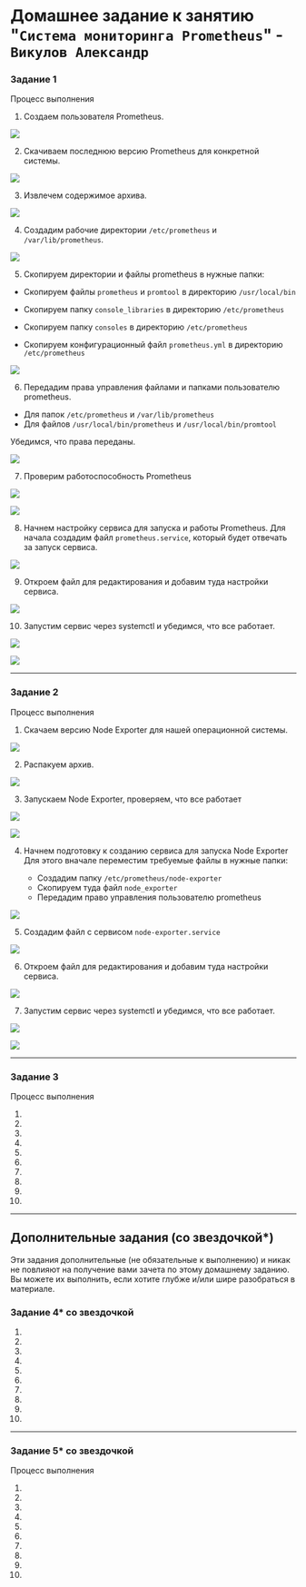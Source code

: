 # Домашнее задание к занятию "`Система мониторинга Prometheus`" - `Викулов Александр`

### Задание 1

Процесс выполнения

1. Создаем пользователя Prometheus.

<p></p>
<kbd>
  <img src="https://github.com/AleksandrVikulov/08-04-prometheus-part-01/blob/master/img/task01-img01.png">
</kbd>
<p></p>

2. Скачиваем последнюю версию Prometheus для конкретной системы.

<p></p>
<kbd>
  <img src="https://github.com/AleksandrVikulov/08-04-prometheus-part-01/blob/master/img/task01-img02.png">
</kbd>
<p></p>

3. Извлечем содержимое архива.

<p></p>
<kbd>
  <img src="https://github.com/AleksandrVikulov/08-04-prometheus-part-01/blob/master/img/task01-img03.png">
</kbd>
<p></p>

4. Создадим рабочие директории `/etc/prometheus` и `/var/lib/prometheus`.

<p></p>
<kbd>
  <img src="https://github.com/AleksandrVikulov/08-04-prometheus-part-01/blob/master/img/task01-img04.png">
</kbd>
<p></p>

5. Скопируем директории и файлы prometheus в нужные папки:

* Скопируем файлы `prometheus` и `promtool` в директорию `/usr/local/bin`

* Скопируем папку `console_libraries` в директорию `/etc/prometheus`

* Скопируем папку `consoles` в директорию `/etc/prometheus`

* Скопируем конфигурационный файл `prometheus.yml` в директорию `/etc/prometheus`

<p></p>
<kbd>
  <img src="https://github.com/AleksandrVikulov/08-04-prometheus-part-01/blob/master/img/task01-img05.png">
</kbd>
<p></p>

6. Передадим права управления файлами и папками пользователю prometheus.

* Для папок `/etc/prometheus` и `/var/lib/prometheus`
* Для файлов `/usr/local/bin/prometheus` и `/usr/local/bin/promtool`

Убедимся, что права переданы.

<p></p>
<kbd>
  <img src="https://github.com/AleksandrVikulov/08-04-prometheus-part-01/blob/master/img/task01-img06.png">
</kbd>
<p></p>

7. Проверим работоспособность Prometheus

<p></p>
<kbd>
  <img src="https://github.com/AleksandrVikulov/08-04-prometheus-part-01/blob/master/img/task01-img07-1.png">
</kbd>
<p></p>

<p></p>
<kbd>
  <img src="https://github.com/AleksandrVikulov/08-04-prometheus-part-01/blob/master/img/task01-img07-2.png">
</kbd>
<p></p>

8. Начнем настройку сервиса для запуска и работы Prometheus.
   Для начала создадим файл `prometheus.service`, который будет отвечать за запуск сервиса.

<p></p>
<kbd>
  <img src="https://github.com/AleksandrVikulov/08-04-prometheus-part-01/blob/master/img/task01-img08.png">
</kbd>
<p></p>

9. Откроем файл для редактирования и добавим туда настройки сервиса.

<p></p>
<kbd>
  <img src="https://github.com/AleksandrVikulov/08-04-prometheus-part-01/blob/master/img/task01-img09.png">
</kbd>
<p></p>

10. Запустим сервис через systemctl и убедимся, что все работает.

<p></p>
<kbd>
  <img src="https://github.com/AleksandrVikulov/08-04-prometheus-part-01/blob/master/img/task01-img10-1.png">
</kbd>
<p></p>

<p></p>
<kbd>
  <img src="https://github.com/AleksandrVikulov/08-04-prometheus-part-01/blob/master/img/task01-img10-2.png">
</kbd>
<p></p>

---

### Задание 2

Процесс выполнения

1. Скачаем версию Node Exporter для нашей операционной системы.

<p></p>
<kbd>
  <img src="https://github.com/AleksandrVikulov/08-04-prometheus-part-01/blob/master/img/task02-img01.png">
</kbd>
<p></p>

2. Распакуем архив.

<p></p>
<kbd>
  <img src="https://github.com/AleksandrVikulov/08-04-prometheus-part-01/blob/master/img/task02-img02.png">
</kbd>
<p></p>

3. Запускаем Node Exporter, проверяем, что все работает

<p></p>
<kbd>
  <img src="https://github.com/AleksandrVikulov/08-04-prometheus-part-01/blob/master/img/task02-img03-1.png">
</kbd>
<p></p>

<p></p>
<kbd>
  <img src="https://github.com/AleksandrVikulov/08-04-prometheus-part-01/blob/master/img/task02-img03-2.png">
</kbd>
<p></p>

4. Начнем подготовку к созданию сервиса для запуска Node Exporter
   Для этого вначале переместим требуемые файлы в нужные папки:

   * Создадим папку `/etc/prometheus/node-exporter`
   * Скопируем туда файл `node_exporter`
   * Передадим право управления пользователю prometheus

<p></p>
<kbd>
  <img src="https://github.com/AleksandrVikulov/08-04-prometheus-part-01/blob/master/img/task02-img04.png">
</kbd>
<p></p>

5. Создадим файл с сервисом `node-exporter.service`

<p></p>
<kbd>
  <img src="https://github.com/AleksandrVikulov/08-04-prometheus-part-01/blob/master/img/task02-img05.png">
</kbd>
<p></p>

6. Откроем файл для редактирования и добавим туда настройки сервиса.

<p></p>
<kbd>
  <img src="https://github.com/AleksandrVikulov/08-04-prometheus-part-01/blob/master/img/task02-img06.png">
</kbd>
<p></p>

7. Запустим сервис через systemctl и убедимся, что все работает.

<p></p>
<kbd>
  <img src="https://github.com/AleksandrVikulov/08-04-prometheus-part-01/blob/master/img/task02-img07-1.png">
</kbd>
<p></p>

<p></p>
<kbd>
  <img src="https://github.com/AleksandrVikulov/08-04-prometheus-part-01/blob/master/img/task02-img07-2.png">
</kbd>
<p></p>


---

### Задание 3

Процесс выполнения

1.

2.

3.

4.

5.

6.

7.

8.

9.

10.

---

## Дополнительные задания (со звездочкой*)

Эти задания дополнительные (не обязательные к выполнению) и никак не повлияют на получение вами зачета по этому домашнему заданию. Вы можете их выполнить, если хотите глубже и/или шире разобраться в материале.

### Задание 4* со звездочкой

1.

2.

3.

4.

5.

6.

7.

8.

9.

10.

---

### Задание 5* со звездочкой

Процесс выполнения

1.

2.

3.

4.

5.

6.

7.

8.

9.

10.

